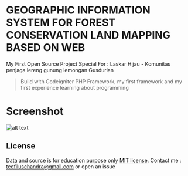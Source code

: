 # GEOGRAPHIC INFORMATION SYSTEM FOR FOREST CONSERVATION LAND MAPPING BASED ON WEB

My First Open Source Project
Special For : 
Laskar Hijau - Komunitas penjaga lereng gunung lemongan
Gusdurian

> Build with Codeigniter PHP Framework, my first framework and my first experience learning about programming

# Screenshot
![alt text](https://raw.githubusercontent.com/teofiluscandra/webgis-forest/master/screenshot/ss_webgis.png)


## License
Data and source is for education purpose only
[MIT license](http://opensource.org/licenses/MIT).
Contact me : teofiluschandra@gmail.com or open an issue
